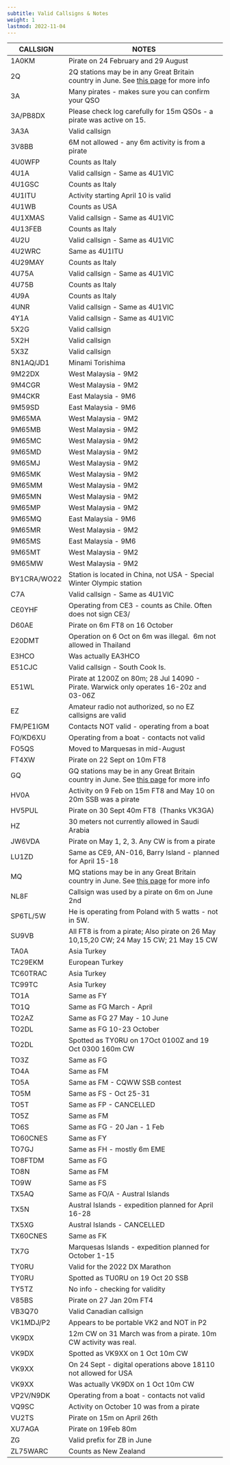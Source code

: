 ```yaml
---
subtitle: Valid Callsigns & Notes
weight: 1
lastmod: 2022-11-04
---
```


| CALLSIGN    | NOTES                                                                                                                                                       |
|-------------|-------------------------------------------------------------------------------------------------------------------------------------------------------------|
| 1A0KM       | Pirate on 24 February and 29 August                                                                                                                         |
| 2Q          | 2Q stations may be in any Great Britain country in June. See [this page](https://clublog.freshdesk.com/support/solutions/articles/3000112434) for more info |
| 3A          | Many pirates - makes sure you can confirm your QSO                                                                                                          |
| 3A/PB8DX    | Please check log carefully for 15m QSOs - a pirate was active on 15.                                                                                        |
| 3A3A        | Valid callsign                                                                                                                                              |
| 3V8BB       | 6M not allowed - any 6m activity is from a pirate                                                                                                           |
| 4U0WFP      | Counts as Italy                                                                                                                                             |
| 4U1A        | Valid callsign - Same as 4U1VIC                                                                                                                             |
| 4U1GSC      | Counts as Italy                                                                                                                                             |
| 4U1ITU      | Activity starting April 10 is valid                                                                                                                         |
| 4U1WB       | Counts as USA                                                                                                                                               |
| 4U1XMAS     | Valid callsign - Same as 4U1VIC                                                                                                                             |
| 4U13FEB     | Counts as Italy                                                                                                                                             |
| 4U2U        | Valid callsign - Same as 4U1VIC                                                                                                                             |
| 4U2WRC      | Same as 4U1ITU                                                                                                                                              |
| 4U29MAY     | Counts as Italy                                                                                                                                             |
| 4U75A       | Valid callsign - Same as 4U1VIC                                                                                                                             |
| 4U75B       | Counts as Italy                                                                                                                                             |
| 4U9A        | Counts as Italy                                                                                                                                             |
| 4UNR        | Valid callsign - Same as 4U1VIC                                                                                                                             |
| 4Y1A        | Valid callsign - Same as 4U1VIC                                                                                                                             |
| 5X2G        | Valid callsign                                                                                                                                              |
| 5X2H        | Valid callsign                                                                                                                                              |
| 5X3Z        | Valid callsign                                                                                                                                              |
| 8N1AQ/JD1   | Minami Torishima                                                                                                                                            |
| 9M22DX      | West Malaysia - 9M2                                                                                                                                         |
| 9M4CGR      | West Malaysia - 9M2                                                                                                                                         |
| 9M4CKR      | East Malaysia - 9M6                                                                                                                                         |
| 9M59SD      | East Malaysia - 9M6                                                                                                                                         |
| 9M65MA      | West Malaysia - 9M2                                                                                                                                         |
| 9M65MB      | West Malaysia - 9M2                                                                                                                                         |
| 9M65MC      | West Malaysia - 9M2                                                                                                                                         |
| 9M65MD      | West Malaysia - 9M2                                                                                                                                         |
| 9M65MJ      | West Malaysia - 9M2                                                                                                                                         |
| 9M65MK      | West Malaysia - 9M2                                                                                                                                         |
| 9M65MM      | West Malaysia - 9M2                                                                                                                                         |
| 9M65MN      | West Malaysia - 9M2                                                                                                                                         |
| 9M65MP      | West Malaysia - 9M2                                                                                                                                         |
| 9M65MQ      | East Malaysia - 9M6                                                                                                                                         |
| 9M65MR      | West Malaysia - 9M2                                                                                                                                         |
| 9M65MS      | East Malaysia - 9M6                                                                                                                                         |
| 9M65MT      | West Malaysia - 9M2                                                                                                                                         |
| 9M65MW      | West Malaysia - 9M2                                                                                                                                         |
| BY1CRA/WO22 | Station is located in China, not USA - Special Winter Olympic station                                                                                       |
| C7A         | Valid callsign - Same as 4U1VIC                                                                                                                             |
| CE0YHF      | Operating from CE3 - counts as Chile. Often does not sign CE3/                                                                                              |
| D60AE       | Pirate on 6m FT8 on 16 October                                                                                                                              |
| E20DMT      | Operation on 6 Oct on 6m was illegal.&nbsp; 6m not allowed in Thailand                                                                                      |
| E3HCO       | Was actually EA3HCO                                                                                                                                         |
| E51CJC      | Valid callsign - South Cook Is.                                                                                                                             |
| E51WL       | Pirate at 1200Z on 80m; 28 Jul 14090 - Pirate. Warwick only operates 16-20z and 03-06Z                                                                      |
| EZ          | Amateur radio not authorized, so no EZ callsigns are valid                                                                                                  |
| FM/PE1IGM   | Contacts NOT valid - operating from a boat                                                                                                                  |
| FO/KD6XU    | Operating from a boat - contacts not valid                                                                                                                  |
| FO5QS       | Moved to Marquesas in mid-August                                                                                                                            |
| FT4XW       | Pirate on 22 Sept on 10m FT8                                                                                                                                |
| GQ          | GQ stations may be in any Great Britain country in June. See [this page](https://clublog.freshdesk.com/support/solutions/articles/3000112434) for more info |
| HV0A        | Activity on 9 Feb on 15m FT8 and May 10 on 20m SSB was a pirate                                                                                             |
| HV5PUL      | Pirate on 30 Sept 40m FT8&nbsp; (Thanks VK3GA)                                                                                                              |
| HZ          | 30 meters not currently allowed in Saudi Arabia                                                                                                             |
| JW6VDA      | Pirate on May 1, 2, 3. Any CW is from a pirate                                                                                                              |
| LU1ZD       | Same as CE9, AN-016, Barry Island - planned for April 15-18                                                                                                 |
| MQ          | MQ stations may be in any Great Britain country in June. See [this page](https://clublog.freshdesk.com/support/solutions/articles/3000112434) for more info |
| NL8F        | Callsign was used by a pirate on 6m on June 2nd                                                                                                             |
| SP6TL/5W    | He is operating from Poland with 5 watts - not in 5W.                                                                                                       |
| SU9VB       | All FT8 is from a pirate; Also pirate on 26 May 10,15,20 CW; 24 May 15 CW; 21 May 15 CW                                                                     |
| TA0A        | Asia Turkey                                                                                                                                                 |
| TC29EKM     | European Turkey                                                                                                                                             |
| TC60TRAC    | Asia Turkey                                                                                                                                                 |
| TC99TC      | Asia Turkey                                                                                                                                                 |
| TO1A        | Same as FY                                                                                                                                                  |
| TO1Q        | Same as FG March - April                                                                                                                                    |
| TO2AZ       | Same as FG 27 May - 10 June                                                                                                                                 |
| TO2DL       | Same as FG 10-23 October                                                                                                                                    |
| TO2DL       | Spotted as TY0RU on 17Oct 0100Z and 19 Oct 0300 160m CW                                                                                                     |
| TO3Z        | Same as FG                                                                                                                                                  |
| TO4A        | Same as FM                                                                                                                                                  |
| TO5A        | Same as FM - CQWW SSB contest                                                                                                                               |
| TO5M        | Same as FS - Oct 25-31                                                                                                                                      |
| TO5T        | Same as FP - CANCELLED                                                                                                                                      |
| TO5Z        | Same as FM                                                                                                                                                  |
| TO6S        | Same as FG - 20 Jan - 1 Feb                                                                                                                                 |
| TO60CNES    | Same as FY                                                                                                                                                  |
| TO7GJ       | Same as FH - mostly 6m EME                                                                                                                                  |
| TO8FTDM     | Same as FG                                                                                                                                                  |
| TO8N        | Same as FM                                                                                                                                                  |
| TO9W        | Same as FS                                                                                                                                                  |
| TX5AQ       | Same as FO/A - Austral Islands                                                                                                                              |
| TX5N        | Austral Islands - expedition planned for April 16-28                                                                                                        |
| TX5XG       | Austral Islands - CANCELLED                                                                                                                                 |
| TX60CNES    | Same as FK                                                                                                                                                  |
| TX7G        | Marquesas Islands - expedition planned for October 1-15                                                                                                     |
| TY0RU       | Valid for the 2022 DX Marathon                                                                                                                              |
| TY0RU       | Spotted as TU0RU on 19 Oct 20 SSB                                                                                                                           |
| TY5TZ       | No info - checking for validity                                                                                                                             |
| V85BS       | Pirate on 27 Jan 20m FT4                                                                                                                                    |
| VB3Q70      | Valid Canadian callsign                                                                                                                                     |
| VK1MDJ/P2   | Appears to be portable VK2 and NOT in P2                                                                                                                    |
| VK9DX       | 12m CW on 31 March was from a pirate. 10m CW activity was real.                                                                                             |
| VK9DX       | Spotted as VK9XX on 1 Oct 10m CW                                                                                                                            |
| VK9XX       | On 24 Sept - digital operations above 18110 not allowed for USA                                                                                             |
| VK9XX       | Was actually VK9DX on 1 Oct 10m CW                                                                                                                          |
| VP2V/N9DK   | Operating from a boat - contacts not valid                                                                                                                  |
| VQ9SC       | Activity on October 10 was from a pirate                                                                                                                    |
| VU2TS       | Pirate on 15m on April 26th                                                                                                                                 |
| XU7AGA      | Pirate on 19Feb 80m                                                                                                                                         |
| ZG          | Valid prefix for ZB in June                                                                                                                                 |
| ZL75WARC    | Counts as New Zealand                                                                                                                                       |

